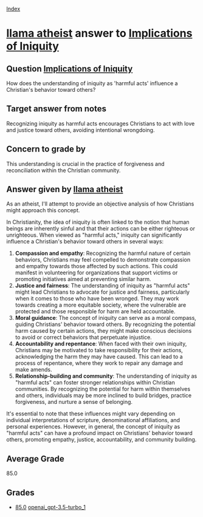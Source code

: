 
[Index](../../../index.md)
# [llama atheist](../../answering_models/llama_atheist.md) answer to [Implications of Iniquity](../../questions/Implications_of_Iniquity.md)

## Question [Implications of Iniquity](../../questions/Implications_of_Iniquity.md)
How does the understanding of iniquity as 'harmful acts' influence a Christian's behavior toward others?

## Target answer from notes
Recognizing iniquity as harmful acts encourages Christians to act with love and justice toward others, avoiding intentional wrongdoing.

## Concern to grade by
This understanding is crucial in the practice of forgiveness and reconciliation within the Christian community.

## Answer given by [llama atheist](../../answering_models/llama_atheist.md)
As an atheist, I'll attempt to provide an objective analysis of how Christians might approach this concept.

In Christianity, the idea of iniquity is often linked to the notion that human beings are inherently sinful and that their actions can be either righteous or unrighteous. When viewed as "harmful acts," iniquity can significantly influence a Christian's behavior toward others in several ways:

1. **Compassion and empathy**: Recognizing the harmful nature of certain behaviors, Christians may feel compelled to demonstrate compassion and empathy towards those affected by such actions. This could manifest in volunteering for organizations that support victims or promoting initiatives aimed at preventing similar harm.
2. **Justice and fairness**: The understanding of iniquity as "harmful acts" might lead Christians to advocate for justice and fairness, particularly when it comes to those who have been wronged. They may work towards creating a more equitable society, where the vulnerable are protected and those responsible for harm are held accountable.
3. **Moral guidance**: The concept of iniquity can serve as a moral compass, guiding Christians' behavior toward others. By recognizing the potential harm caused by certain actions, they might make conscious decisions to avoid or correct behaviors that perpetuate injustice.
4. **Accountability and repentance**: When faced with their own iniquity, Christians may be motivated to take responsibility for their actions, acknowledging the harm they may have caused. This can lead to a process of repentance, where they work to repair any damage and make amends.
5. **Relationship-building and community**: The understanding of iniquity as "harmful acts" can foster stronger relationships within Christian communities. By recognizing the potential for harm within themselves and others, individuals may be more inclined to build bridges, practice forgiveness, and nurture a sense of belonging.

It's essential to note that these influences might vary depending on individual interpretations of scripture, denominational affiliations, and personal experiences. However, in general, the concept of iniquity as "harmful acts" can have a profound impact on Christians' behavior toward others, promoting empathy, justice, accountability, and community building.

## Average Grade
85.0

## Grades
 * [85.0](./Implications_of_Iniquity_grades/openai_gpt-3.5-turbo_1.md) [openai_gpt-3.5-turbo_1](../../grading_models/openai_gpt-3.5-turbo_1.md)
